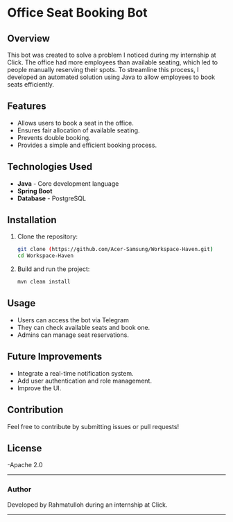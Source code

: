 # Office Seat Booking Bot

## Overview
This bot was created to solve a problem I noticed during my internship at Click. The office had more employees than available seating, which led to people manually reserving their spots. To streamline this process, I developed an automated solution using Java to allow employees to book seats efficiently.

## Features
- Allows users to book a seat in the office.
- Ensures fair allocation of available seating.
- Prevents double booking.
- Provides a simple and efficient booking process.

## Technologies Used
- **Java** - Core development language
- **Spring Boot**
- **Database** - PostgreSQL

## Installation
1. Clone the repository:
   ```bash
   git clone (https://github.com/Acer-Samsung/Workspace-Haven.git)
   cd Workspace-Haven
   ```
2. Build and run the project:
   ```bash
   mvn clean install
   ```

## Usage
- Users can access the bot via Telegram
- They can check available seats and book one.
- Admins can manage seat reservations.

## Future Improvements
- Integrate a real-time notification system.
- Add user authentication and role management.
- Improve the UI.

## Contribution
Feel free to contribute by submitting issues or pull requests!

## License
-Apache 2.0

---
### Author
Developed by Rahmatulloh during an internship at Click.

---
